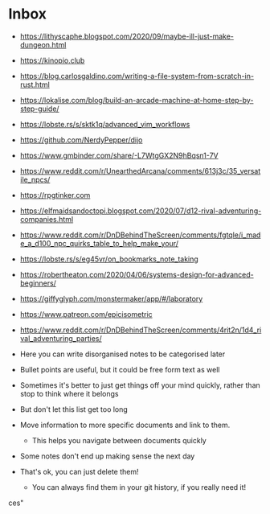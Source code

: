 # Inbox

- https://lithyscaphe.blogspot.com/2020/09/maybe-ill-just-make-dungeon.html

- https://kinopio.club
- https://blog.carlosgaldino.com/writing-a-file-system-from-scratch-in-rust.html
- https://lokalise.com/blog/build-an-arcade-machine-at-home-step-by-step-guide/
- https://lobste.rs/s/sktk1q/advanced_vim_workflows
- https://github.com/NerdyPepper/dijo
- https://www.gmbinder.com/share/-L7WtgGX2N9hBqsn1-7V
- https://www.reddit.com/r/UnearthedArcana/comments/613j3c/35_versatile_npcs/
- https://rpgtinker.com
- https://elfmaidsandoctopi.blogspot.com/2020/07/d12-rival-adventuring-companies.html
- https://www.reddit.com/r/DnDBehindTheScreen/comments/fgtqle/i_made_a_d100_npc_quirks_table_to_help_make_your/
- https://lobste.rs/s/eg45vr/on_bookmarks_note_taking
- https://robertheaton.com/2020/04/06/systems-design-for-advanced-beginners/
- https://giffyglyph.com/monstermaker/app/#/laboratory
- https://www.patreon.com/epicisometric
- https://www.reddit.com/r/DnDBehindTheScreen/comments/4rit2n/1d4_rival_adventuring_parties/

- Here you can write disorganised notes to be categorised later
- Bullet points are useful, but it could be free form text as well
- Sometimes it's better to just get things off your mind quickly, rather than stop to think where it belongs
- But don't let this list get too long
- Move information to more specific documents and link to them.
  - This helps you navigate between documents quickly
- Some notes don't end up making sense the next day
- That's ok, you can just delete them!
  - You can always find them in your git history, if you really need it!

ces"
